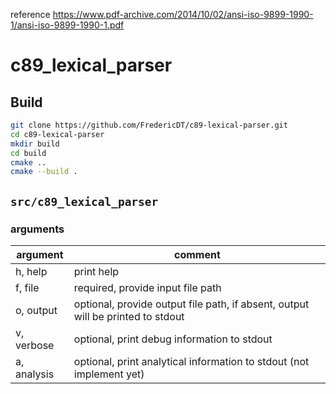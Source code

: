 reference https://www.pdf-archive.com/2014/10/02/ansi-iso-9899-1990-1/ansi-iso-9899-1990-1.pdf

# c89_lexical_parser

## Build

```bash
git clone https://github.com/FredericDT/c89-lexical-parser.git
cd c89-lexical-parser
mkdir build
cd build
cmake ..
cmake --build .
```

## `src/c89_lexical_parser`

### arguments

|argument|comment|
|---|---|
|h, help|print help|
|f, file|required, provide input file path|
|o, output|optional, provide output file path, if absent, output will be printed to stdout|
|v, verbose|optional, print debug information to stdout|
|a, analysis|optional, print analytical information to stdout (not implement yet)|